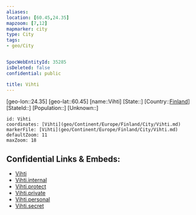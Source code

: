```yaml
---
aliases: 
location: [60.45,24.35]
mapzoom: [7,12] 
mapmarker: city 
type: City
tags:
- geo/City


SpocWebEntityId: 35285
isDeleted: false
confidential: public

title: Vihti
---
```

[geo-lon::24.35]
[geo-lat::60.45]
[name::Vihti]
[State::]
[Country::[Finland](geo/Continent/Europe/Finland.md)]
[StateId::]
[Population::]
[Unknown::]


```leaflet
id: Vihti
coordinates: [Vihti](geo/Continent/Europe/Finland/City/Vihti.md)
markerFile: [Vihti](geo/Continent/Europe/Finland/City/Vihti.md)
defaultZoom: 11 
maxZoom: 18
```


## Confidential Links & Embeds: 
- [Vihti](../../../../../../_public/geo/Continent/Europe/Finland/City/Vihti.md) 
- [Vihti.internal](../../../../../../_internal/geo/Continent/Europe/Finland/City/Vihti.internal.md) 
- [Vihti.protect](../../../../../../_protect/geo/Continent/Europe/Finland/City/Vihti.protect.md) 
- [Vihti.private](../../../../../../_private/geo/Continent/Europe/Finland/City/Vihti.private.md) 
- [Vihti.personal](../../../../../../_personal/geo/Continent/Europe/Finland/City/Vihti.personal.md) 
- [Vihti.secret](../../../../../../_secret/geo/Continent/Europe/Finland/City/Vihti.secret.md) 

